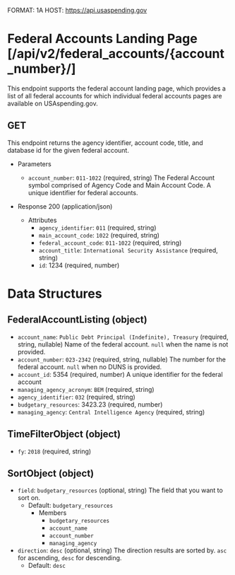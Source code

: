 FORMAT: 1A
HOST: https://api.usaspending.gov

# Federal Accounts Landing Page [/api/v2/federal_accounts/{account_number}/]

This endpoint supports the federal account landing page, which provides a list of all federal accounts for which individual federal accounts pages are available on USAspending.gov.

## GET

This endpoint returns the agency identifier, account code, title, and database id for the given federal account.

+ Parameters
    + `account_number`: `011-1022` (required, string)
        The Federal Account symbol comprised of Agency Code and Main Account Code. A unique identifier for federal accounts.

+ Response 200 (application/json)
    + Attributes
        + `agency_identifier`: `011` (required, string)
        + `main_account_code`: `1022` (required, string)
        + `federal_account_code`: `011-1022` (required, string)
        + `account_title`: `International Security Assistance` (required, string)
        + `id`: 1234 (required, number)

# Data Structures

## FederalAccountListing (object)
+ `account_name`: `Public Debt Principal (Indefinite), Treasury` (required, string, nullable)
    Name of the federal account. `null` when the name is not provided.
+ `account_number`: `023-2342` (required, string, nullable)
    The number for the federal account. `null` when no DUNS is provided.
+ `account_id`: 5354 (required, number)
    A unique identifier for the federal account
+ `managing_agency_acronym`: `BEM` (required, string)
+ `agency_identifier`: `032` (required, string)
+ `budgetary_resources`: 3423.23 (required, number)
+ `managing_agency`: `Central Intelligence Agency` (required, string)

## TimeFilterObject (object)
+ `fy`: `2018` (required, string)

## SortObject (object)
+ `field`: `budgetary_resources` (optional, string)
    The field that you want to sort on.
    + Default: `budgetary_resources`
        + Members
            + `budgetary_resources`
            + `account_name`
            + `account_number`
            + `managing_agency`
+ `direction`: `desc` (optional, string)
    The direction results are sorted by. `asc` for ascending, `desc` for descending.
    + Default: `desc`